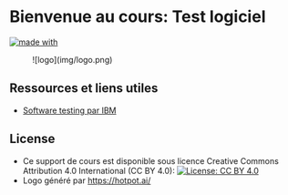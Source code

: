 # Bienvenue au cours: Test logiciel

[![made with](https://img.shields.io/badge/made%20with-mkdocs%20material-yellowgreen)](https://squidfunk.github.io/mkdocs-material/)

<figure markdown>
  ![logo](img/logo.png)
</figure>

## Ressources et liens utiles

-   [Software testing par IBM](https://www.ibm.com/fr-fr/topics/software-testing)

## License

-   Ce support de cours est disponible sous licence Creative Commons Attribution 4.0 International (CC BY 4.0): [![License: CC BY 4.0](https://img.shields.io/badge/License-CC_BY_4.0-lightgrey.svg)](https://creativecommons.org/licenses/by/4.0/)
-   Logo généré par https://hotpot.ai/
